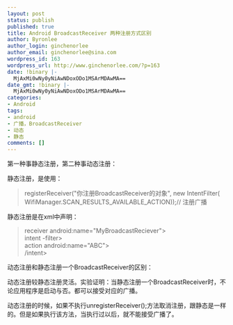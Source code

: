 ```yaml
---
layout: post
status: publish
published: true
title: Android BroadcastReceiver 两种注册方式区别
author: Byronlee
author_login: ginchenorlee
author_email: ginchenorlee@sina.com
wordpress_id: 163
wordpress_url: http://www.ginchenorlee.com/?p=163
date: !binary |-
  MjAxMi0wNy0yNiAwNDoxODo1MSArMDAwMA==
date_gmt: !binary |-
  MjAxMi0wNy0yNiAwNDoxODo1MSArMDAwMA==
categories:
- Android
tags:
- android
- 广播，BroadcastReceiver
- 动态
- 静态
comments: []
---
```

<p>第一种事静态注册，第二种事动态注册：</p>
<p>静态注册，是使用：</p>
<blockquote><p>registerReceiver("你注册BroadcastReceiver的对象", new IntentFilter(<br />
WifiManager.SCAN_RESULTS_AVAILABLE_ACTION));// 注册广播</p></blockquote>
<p>静态注册是在xml中声明：</p>
<blockquote><p>
  receiver android:name="MyBroadcastReciever"><br />
            intent -filter><br />
                action android:name="ABC"><br />
            /intent>  </p>
</blockquote>
<p>动态注册和静态注册一个BroadcastReceiver的区别：</p>
<p>动态注册较静态注册灵活。实验证明：当静态注册一个BroadcastReceiver时，不论应用程序是启动与否。都可以接受对应的广播。</p>
<p>动态注册的时候，如果不执行unregisterReceiver();方法取消注册，跟静态是一样的。但是如果执行该方法，当执行过以后，就不能接受广播了。</p>
